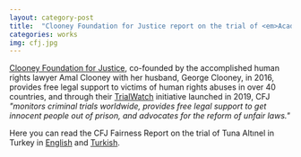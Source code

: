 ```yaml
---
layout: category-post
title:  "Clooney Foundation for Justice report on the trial of <em>Academic for Peace</em> Tuna Altınel"
categories: works
img: cfj.jpg
---
```


[Clooney Foundation for Justice](https://cfj.org), co-founded by the accomplished human rights lawyer Amal Clooney with her husband, George Clooney, in 2016, provides free legal support to victims of human rights abuses in over 40 countries, and through their [TrialWatch](https://cfj.org/trialwatch/) initiative launched in 2019, CFJ *"monitors criminal trials worldwide, provides free legal support to get innocent people out of prison, and advocates for the reform of unfair laws."*

Here you can read the CFJ Fairness Report on the trial of Tuna Altınel in Turkey in [English](https://cfj.org/wp-content/uploads/2023/07/Fairness-Report-on-the-Trial-of-Tuna-Altinel-in-Turkey.pdf) and [Turkish](https://cfj.org/wp-content/uploads/2020/08/Turkish_Fairness-Report-on-the-Trial-of-Tuna-Altinel-in-Turkey.pdf).
